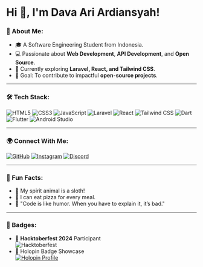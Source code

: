 # Hi 👋, I'm Dava Ari Ardiansyah!

### 🚀 About Me:
- 🎓 A Software Engineering Student from Indonesia.
- 💻 Passionate about **Web Development**, **API Development**, and **Open Source**.
- 🌱 Currently exploring **Laravel, React, and Tailwind CSS**.
- 🎯 Goal: To contribute to impactful **open-source projects**.

---

### 🛠️ Tech Stack:
![HTML5](https://img.shields.io/badge/HTML5-%23E34F26.svg?style=flat&logo=html5&logoColor=white)
![CSS3](https://img.shields.io/badge/CSS3-%231572B6.svg?style=flat&logo=css3&logoColor=white)
![JavaScript](https://img.shields.io/badge/JavaScript-%23F7DF1E.svg?style=flat&logo=javascript&logoColor=black)
![Laravel](https://img.shields.io/badge/Laravel-%23FF2D20.svg?style=flat&logo=laravel&logoColor=white)
![React](https://img.shields.io/badge/React-%2361DAFB.svg?style=flat&logo=react&logoColor=black)
![Tailwind CSS](https://img.shields.io/badge/TailwindCSS-%2306B6D4.svg?style=flat&logo=tailwind-css&logoColor=white)
![Dart](https://img.shields.io/badge/Dart-%230175C2.svg?style=flat&logo=dart&logoColor=white)
![Flutter](https://img.shields.io/badge/Flutter-%2302569B.svg?style=flat&logo=flutter&logoColor=white)
![Android Studio](https://img.shields.io/badge/Android%20Studio-%233DDC84.svg?style=flat&logo=android-studio&logoColor=white)

---

### 🌍 Connect With Me:
[![GitHub](https://img.shields.io/badge/GitHub-%2312100E.svg?style=flat&logo=github&logoColor=white)](https://github.com/username)
[![Instagram](https://img.shields.io/badge/Instagram-%23E4405F.svg?style=flat&logo=instagram&logoColor=white)](https://www.instagram.com/arch_agony/)
[![Discord](https://img.shields.io/badge/Discord-%235865F2.svg?style=flat&logo=discord&logoColor=white)](https://discordapp.com/users/YourDiscordID)

---

### 🎉 Fun Facts:
- 🦦 My spirit animal is a sloth!
- 🍕 I can eat pizza for every meal.
- 💬 "Code is like humor. When you have to explain it, it’s bad."

---

### 🏅 Badges:
- 🌟 **Hacktoberfest 2024** Participant  
![Hacktoberfest](https://img.shields.io/badge/Hacktoberfest-2024-orange?style=flat&logo=hacktoberfest)
- 🌟 Holopin Badge Showcase  
[![Holopin Profile](https://holopin.me/username)](https://holopin.io/username)
